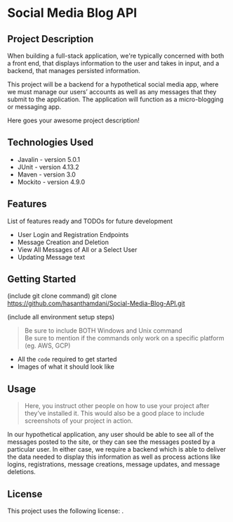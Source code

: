 # Social Media Blog API

## Project Description

When building a full-stack application, we're typically concerned with both a front end, that displays information to the user and takes in input, and a backend, that manages persisted information.

This project will be a backend for a hypothetical social media app, where we must manage our users’ accounts as well as any messages that they submit to the application. The application will function as a micro-blogging or messaging app.

Here goes your awesome project description!

## Technologies Used

* Javalin - version 5.0.1
* JUnit - version 4.13.2
* Maven - version 3.0
* Mockito - version 4.9.0

## Features

List of features ready and TODOs for future development
* User Login and Registration Endpoints
* Message Creation and Deletion
* View All Messages of All or a Select User
* Updating Message text

## Getting Started
   
(include git clone command)
git clone https://github.com/hasanthamdani/Social-Media-Blog-API.git

(include all environment setup steps)


> Be sure to include BOTH Windows and Unix command  
> Be sure to mention if the commands only work on a specific platform (eg. AWS, GCP)

- All the `code` required to get started
- Images of what it should look like

## Usage

> Here, you instruct other people on how to use your project after they’ve installed it. This would also be a good place to include screenshots of your project in action.

 In our hypothetical application, any user should be able to see all of the messages posted to the site, or they can see the messages posted by a particular user. In either case, we require a backend which is able to deliver the data needed to display this information as well as process actions like logins, registrations, message creations, message updates, and message deletions.

## License

This project uses the following license: [<RevaturePro>](<link>).




